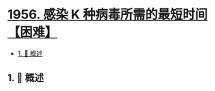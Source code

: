 # [1956. 感染 K 种病毒所需的最短时间【困难】](https://github.com/tnotesjs/TNotes.leetcode/tree/main/notes/1956.%20%E6%84%9F%E6%9F%93%20K%20%E7%A7%8D%E7%97%85%E6%AF%92%E6%89%80%E9%9C%80%E7%9A%84%E6%9C%80%E7%9F%AD%E6%97%B6%E9%97%B4%E3%80%90%E5%9B%B0%E9%9A%BE%E3%80%91)

<!-- region:toc -->

- [1. 📝 概述](#1--概述)

<!-- endregion:toc -->

## 1. 📝 概述
